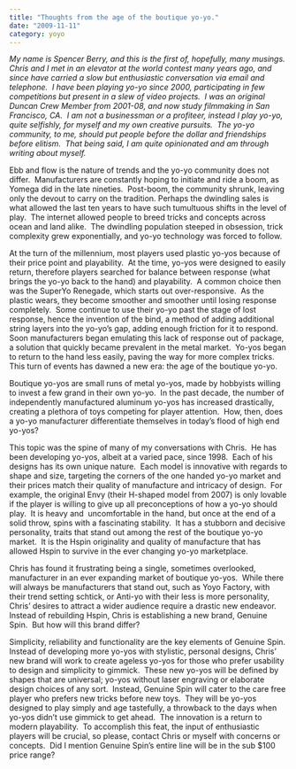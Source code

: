 ```yaml
---
title: "Thoughts from the age of the boutique yo-yo."
date: "2009-11-11"
category: yoyo
---
```


_My name is Spencer Berry, and this is the first of, hopefully, many musings.  Chris and I met in an elevator at the world contest many years ago, and since have carried a slow but enthusiastic conversation via email and telephone.  I have been playing yo-yo since 2000, participating in few competitions but present in a slew of video projects.  I was an original Duncan Crew Member from 2001-08, and now study filmmaking in San Francisco, CA.  I am not a businessman or a profiteer, instead I play yo-yo, quite selfishly, for myself and my own creative pursuits.  The yo-yo community, to me, should put people before the dollar and friendships before elitism.  That being said, I am quite opinionated and am through writing about myself._

Ebb and flow is the nature of trends and the yo-yo community does not differ.  Manufacturers are constantly hoping to initiate and ride a boom, as Yomega did in the late nineties.  Post-boom, the community shrunk, leaving only the devout to carry on the tradition. Perhaps the dwindling sales is what allowed the last ten years to have such tumultuous shifts in the level of play.  The internet allowed people to breed tricks and concepts across ocean and land alike.  The dwindling population steeped in obsession, trick complexity grew exponentially, and yo-yo technology was forced to follow.

At the turn of the millennium, most players used plastic yo-yos because of their price point and playability.  At the time, yo-yos were designed to easily return, therefore players searched for balance between response (what brings the yo-yo back to the hand) and playability.  A common choice then was the SuperYo Renegade, which starts out over-responsive.  As the plastic wears, they become smoother and smoother until losing response completely.  Some continue to use their yo-yo past the stage of lost response, hence the invention of the bind, a method of adding additional string layers into the yo-yo’s gap, adding enough friction for it to respond.  Soon manufacturers began emulating this lack of response out of package, a solution that quickly became prevalent in the metal market.  Yo-yos began to return to the hand less easily, paving the way for more complex tricks.  This turn of events has dawned a new era: the age of the boutique yo-yo.

Boutique yo-yos are small runs of metal yo-yos, made by hobbyists willing to invest a few grand in their own yo-yo.  In the past decade, the number of independently manufactured aluminum yo-yos has increased drastically, creating a plethora of toys competing for player attention.  How, then, does a yo-yo manufacturer differentiate themselves in today’s flood of high end yo-yos?

This topic was the spine of many of my conversations with Chris.  He has been developing yo-yos, albeit at a varied pace, since 1998.  Each of his designs has its own unique nature.  Each model is innovative with regards to shape and size, targeting the corners of the one handed yo-yo market and their prices match their quality of manufacture and intricacy of design.  For example, the original Envy (their H-shaped model from 2007) is only lovable if the player is willing to give up all preconceptions of how a yo-yo should play.  It is heavy and  uncomfortable in the hand, but once at the end of a solid throw, spins with a fascinating stability.  It has a stubborn and decisive personality, traits that stand out among the rest of the boutique yo-yo market.  It is the Hspin originality and quality of manufacture that has allowed Hspin to survive in the ever changing yo-yo marketplace.

Chris has found it frustrating being a single, sometimes overlooked, manufacturer in an ever expanding market of boutique yo-yos.  While there will always be manufacturers that stand out, such as Yoyo Factory, with their trend setting schtick, or Anti-yo with their less is more personality, Chris’ desires to attract a wider audience require a drastic new endeavor.  Instead of rebuilding Hspin, Chris is establishing a new brand, Genuine Spin.  But how will this brand differ?

Simplicity, reliability and functionality are the key elements of Genuine Spin.  Instead of developing more yo-yos with stylistic, personal designs, Chris’ new brand will work to create ageless yo-yos for those who prefer usability to design and simplicity to gimmick.  These new yo-yos will be defined by shapes that are universal; yo-yos without laser engraving or elaborate design choices of any sort.  Instead, Genuine Spin will cater to the care free player who prefers new tricks before new toys.  They will be yo-yos designed to play simply and age tastefully, a throwback to the days when yo-yos didn’t use gimmick to get ahead.  The innovation is a return to modern playability.  To accomplish this feat, the input of enthusiastic players will be crucial, so please, contact Chris or myself with concerns or concepts.  Did I mention Genuine Spin’s entire line will be in the sub $100 price range?
